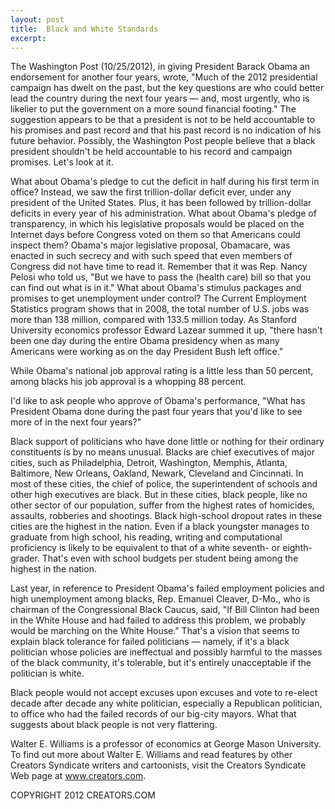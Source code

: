 ```yaml
---
layout: post
title:  Black and White Standards
excerpt:
---
```


The Washington Post (10/25/2012), in giving President Barack Obama an endorsement for another four years, wrote, "Much of the 2012 presidential campaign has dwelt on the past, but the key questions are who could better lead the country during the next four years — and, most urgently, who is likelier to put the government on a more sound financial footing." The suggestion appears to be that a president is not to be held accountable to his promises and past record and that his past record is no indication of his future behavior. Possibly, the Washington Post people believe that a black president shouldn't be held accountable to his record and campaign promises. Let's look at it.

What about Obama's pledge to cut the deficit in half during his first term in office? Instead, we saw the first trillion-dollar deficit ever, under any president of the United States. Plus, it has been followed by trillion-dollar deficits in every year of his administration. What about Obama's pledge of transparency, in which his legislative proposals would be placed on the Internet days before Congress voted on them so that Americans could inspect them? Obama's major legislative proposal, Obamacare, was enacted in such secrecy and with such speed that even members of Congress did not have time to read it. Remember that it was Rep. Nancy Pelosi who told us, "But we have to pass the (health care) bill so that you can find out what is in it." What about Obama's stimulus packages and promises to get unemployment under control? The Current Employment Statistics program shows that in 2008, the total number of U.S. jobs was more than 138 million, compared with 133.5 million today. As Stanford University economics professor Edward Lazear summed it up, "there hasn't been one day during the entire Obama presidency when as many Americans were working as on the day President Bush left office."

While Obama's national job approval rating is a little less than 50 percent, among blacks his job approval is a whopping 88 percent.

 I'd like to ask people who approve of Obama's performance, "What has President Obama done during the past four years that you'd like to see more of in the next four years?"

Black support of politicians who have done little or nothing for their ordinary constituents is by no means unusual. Blacks are chief executives of major cities, such as Philadelphia, Detroit, Washington, Memphis, Atlanta, Baltimore, New Orleans, Oakland, Newark, Cleveland and Cincinnati. In most of these cities, the chief of police, the superintendent of schools and other high executives are black. But in these cities, black people, like no other sector of our population, suffer from the highest rates of homicides, assaults, robberies and shootings. Black high-school dropout rates in these cities are the highest in the nation. Even if a black youngster manages to graduate from high school, his reading, writing and computational proficiency is likely to be equivalent to that of a white seventh- or eighth-grader. That's even with school budgets per student being among the highest in the nation.

Last year, in reference to President Obama's failed employment policies and high unemployment among blacks, Rep. Emanuel Cleaver, D-Mo., who is chairman of the Congressional Black Caucus, said, "If Bill Clinton had been in the White House and had failed to address this problem, we probably would be marching on the White House." That's a vision that seems to explain black tolerance for failed politicians — namely, if it's a black politician whose policies are ineffectual and possibly harmful to the masses of the black community, it's tolerable, but it's entirely unacceptable if the politician is white.

Black people would not accept excuses upon excuses and vote to re-elect decade after decade any white politician, especially a Republican politician, to office who had the failed records of our big-city mayors. What that suggests about black people is not very flattering.

Walter E. Williams is a professor of economics at George Mason University. To find out more about Walter E. Williams and read features by other Creators Syndicate writers and cartoonists, visit the Creators Syndicate Web page at www.creators.com.

COPYRIGHT 2012 CREATORS.COM

